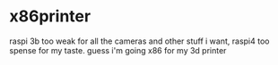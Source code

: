 # x86printer
raspi 3b too weak for all the cameras and other stuff i want, raspi4 too spense for my taste. guess i'm going x86 for my 3d printer

